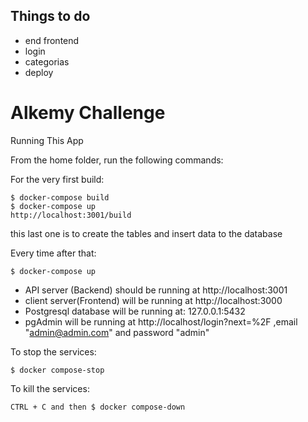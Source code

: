 ## Things to do
- end frontend
- login 
- categorias
- deploy

# Alkemy Challenge

Running This App

From the home folder, run the following commands:

For the very first build:

    $ docker-compose build
    $ docker-compose up
    http://localhost:3001/build

this last one is to create the tables and insert data to the database

Every time after that:

    $ docker-compose up

- API server (Backend) should be running at http://localhost:3001
- client server(Frontend) will be running at http://localhost:3000 
- Postgresql database will be running at: 127.0.0.1:5432  
- pgAdmin will be running at http://localhost/login?next=%2F ,email "admin@admin.com" and password "admin"

To stop the services:

    $ docker compose-stop

To kill the services:

    CTRL + C and then $ docker compose-down


